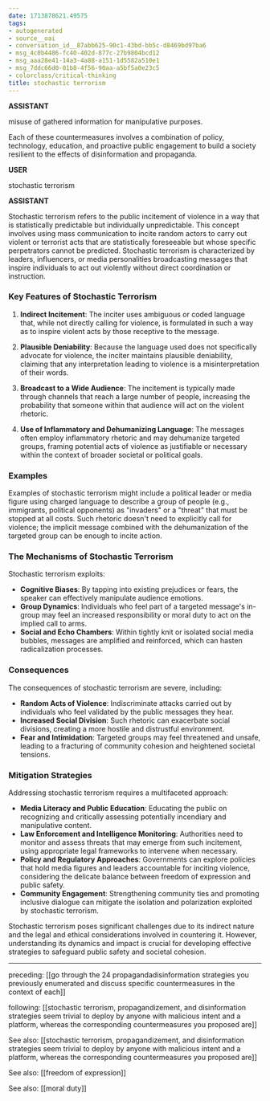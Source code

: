 ```yaml
---
date: 1713878621.49575
tags:
- autogenerated
- source__oai
- conversation_id__87abb625-90c1-43bd-bb5c-d8469bd97ba6
- msg_4c0b4486-fc40-402d-877c-27b9804bcd12
- msg_aaa28e41-14a3-4a88-a151-1d5582a510e1
- msg_7ddc66d0-01b8-4f56-90aa-a5bf5a0e23c5
- colorclass/critical-thinking
title: stochastic terrorism
---
```


**ASSISTANT**

misuse of gathered information for manipulative purposes.

Each of these countermeasures involves a combination of policy, technology, education, and proactive public engagement to build a society resilient to the effects of disinformation and propaganda.


**USER**

stochastic terrorism


**ASSISTANT**

Stochastic terrorism refers to the public incitement of violence in a way that is statistically predictable but individually unpredictable. This concept involves using mass communication to incite random actors to carry out violent or terrorist acts that are statistically foreseeable but whose specific perpetrators cannot be predicted. Stochastic terrorism is characterized by leaders, influencers, or media personalities broadcasting messages that inspire individuals to act out violently without direct coordination or instruction.

### Key Features of Stochastic Terrorism

1. **Indirect Incitement**: The inciter uses ambiguous or coded language that, while not directly calling for violence, is formulated in such a way as to inspire violent acts by those receptive to the message.

2. **Plausible Deniability**: Because the language used does not specifically advocate for violence, the inciter maintains plausible deniability, claiming that any interpretation leading to violence is a misinterpretation of their words.

3. **Broadcast to a Wide Audience**: The incitement is typically made through channels that reach a large number of people, increasing the probability that someone within that audience will act on the violent rhetoric.

4. **Use of Inflammatory and Dehumanizing Language**: The messages often employ inflammatory rhetoric and may dehumanize targeted groups, framing potential acts of violence as justifiable or necessary within the context of broader societal or political goals.

### Examples

Examples of stochastic terrorism might include a political leader or media figure using charged language to describe a group of people (e.g., immigrants, political opponents) as "invaders" or a "threat" that must be stopped at all costs. Such rhetoric doesn't need to explicitly call for violence; the implicit message combined with the dehumanization of the targeted group can be enough to incite action.

### The Mechanisms of Stochastic Terrorism

Stochastic terrorism exploits:
- **Cognitive Biases**: By tapping into existing prejudices or fears, the speaker can effectively manipulate audience emotions.
- **Group Dynamics**: Individuals who feel part of a targeted message's in-group may feel an increased responsibility or moral duty to act on the implied call to arms.
- **Social and Echo Chambers**: Within tightly knit or isolated social media bubbles, messages are amplified and reinforced, which can hasten radicalization processes.

### Consequences

The consequences of stochastic terrorism are severe, including:
- **Random Acts of Violence**: Indiscriminate attacks carried out by individuals who feel validated by the public messages they hear.
- **Increased Social Division**: Such rhetoric can exacerbate social divisions, creating a more hostile and distrustful environment.
- **Fear and Intimidation**: Targeted groups may feel threatened and unsafe, leading to a fracturing of community cohesion and heightened societal tensions.

### Mitigation Strategies

Addressing stochastic terrorism requires a multifaceted approach:
- **Media Literacy and Public Education**: Educating the public on recognizing and critically assessing potentially incendiary and manipulative content.
- **Law Enforcement and Intelligence Monitoring**: Authorities need to monitor and assess threats that may emerge from such incitement, using appropriate legal frameworks to intervene when necessary.
- **Policy and Regulatory Approaches**: Governments can explore policies that hold media figures and leaders accountable for inciting violence, considering the delicate balance between freedom of expression and public safety.
- **Community Engagement**: Strengthening community ties and promoting inclusive dialogue can mitigate the isolation and polarization exploited by stochastic terrorism.

Stochastic terrorism poses significant challenges due to its indirect nature and the legal and ethical considerations involved in countering it. However, understanding its dynamics and impact is crucial for developing effective strategies to safeguard public safety and societal cohesion.


---

preceding: [[go through the 24 propagandadisinformation strategies you previously enumerated and discuss specific countermeasures in the context of each]]  


following: [[stochastic terrorism, propagandizement, and disinformation strategies seem trivial to deploy by anyone with malicious intent and a platform, whereas the corresponding countermeasures you proposed are]]

See also: [[stochastic terrorism, propagandizement, and disinformation strategies seem trivial to deploy by anyone with malicious intent and a platform, whereas the corresponding countermeasures you proposed are]]


See also: [[freedom of expression]]


See also: [[moral duty]]